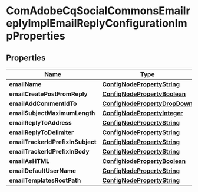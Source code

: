 

# ComAdobeCqSocialCommonsEmailreplyImplEmailReplyConfigurationImpProperties

## Properties

Name | Type | Description | Notes
------------ | ------------- | ------------- | -------------
**emailName** | [**ConfigNodePropertyString**](ConfigNodePropertyString.md) |  |  [optional]
**emailCreatePostFromReply** | [**ConfigNodePropertyBoolean**](ConfigNodePropertyBoolean.md) |  |  [optional]
**emailAddCommentIdTo** | [**ConfigNodePropertyDropDown**](ConfigNodePropertyDropDown.md) |  |  [optional]
**emailSubjectMaximumLength** | [**ConfigNodePropertyInteger**](ConfigNodePropertyInteger.md) |  |  [optional]
**emailReplyToAddress** | [**ConfigNodePropertyString**](ConfigNodePropertyString.md) |  |  [optional]
**emailReplyToDelimiter** | [**ConfigNodePropertyString**](ConfigNodePropertyString.md) |  |  [optional]
**emailTrackerIdPrefixInSubject** | [**ConfigNodePropertyString**](ConfigNodePropertyString.md) |  |  [optional]
**emailTrackerIdPrefixInBody** | [**ConfigNodePropertyString**](ConfigNodePropertyString.md) |  |  [optional]
**emailAsHTML** | [**ConfigNodePropertyBoolean**](ConfigNodePropertyBoolean.md) |  |  [optional]
**emailDefaultUserName** | [**ConfigNodePropertyString**](ConfigNodePropertyString.md) |  |  [optional]
**emailTemplatesRootPath** | [**ConfigNodePropertyString**](ConfigNodePropertyString.md) |  |  [optional]



